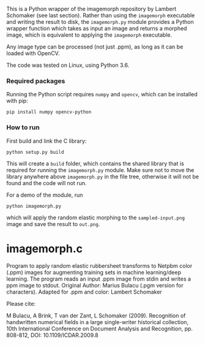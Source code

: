 This is a Python wrapper of the imagemorph repository by Lambert Schomaker
(see last section). Rather than using the `imagemorph` executable and writing the
result to disk, the `imagemorph.py` module provides a Python wrapper function
which takes as input an image and returns a morphed image, which is
equivalent to applying the `imagemorph` executable.

Any image type can be processed (not just .ppm), as long as it can be
loaded with OpenCV.

The code was tested on Linux, using Python 3.6.

### Required packages

Running the Python script requires `numpy` and `opencv`, which can be installed
with pip:

```
pip install numpy opencv-python
```

### How to run

First build and link the C library:

```
python setup.py build
```

This will create a `build` folder, which contains the shared library that is
required for running the `imagemorph.py` module. Make sure not to move the
library anywhere above `imagemorph.py` in the file tree, otherwise it will not
be found and the code will not run. 

For a demo of the module, run

```
python imagemorph.py
```

which will apply the random elastic morphing to the `sampled-input.png` image
and save the result to `out.png`.


# imagemorph.c
Program to apply random elastic rubbersheet  transforms to Netpbm color (.ppm) images for  augmenting training sets in machine learning/deep learning.  The program reads an input .ppm image from stdin and writes a ppm image to stdout.  Original Author: Marius Bulacu (.pgm version for characters). Adapted for .ppm and color: Lambert Schomaker

Please cite:

M Bulacu, A Brink, T van der Zant, L Schomaker (2009).
Recognition of handwritten numerical fields in a 
large single-writer historical collection,
10th International Conference on Document Analysis and Recognition, 
pp. 808-812, DOI: 10.1109/ICDAR.2009.8 

